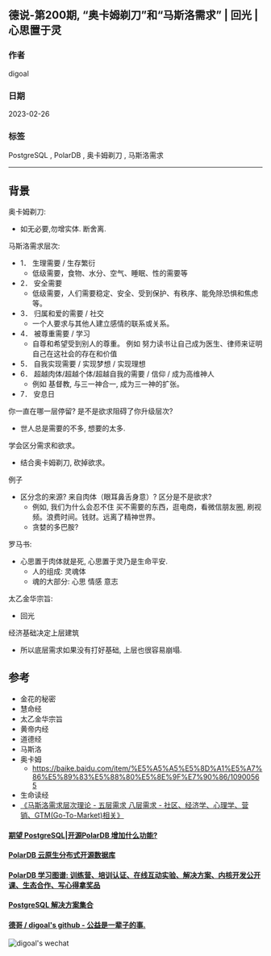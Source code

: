 ## 德说-第200期, “奥卡姆剃刀”和“马斯洛需求” | 回光 | 心思置于灵  
                            
### 作者                            
digoal                            
                            
### 日期                            
2023-02-26                          
                            
### 标签                            
PostgreSQL , PolarDB , 奥卡姆剃刀 , 马斯洛需求            
                            
----                            
                            
## 背景   
  
奥卡姆剃刀:   
- 如无必要,勿增实体. 断舍离.   
  
马斯洛需求层次:   
- 1． 生理需要 / 生存繁衍  
    - 低级需要，食物、水分、空气、睡眠、性的需要等  
- 2． 安全需要  
    - 低级需要，人们需要稳定、安全、受到保护、有秩序、能免除恐惧和焦虑等。  
- 3． 归属和爱的需要 / 社交  
    - 一个人要求与其他人建立感情的联系或关系。  
- 4． 被尊重需要 / 学习   
    - 自尊和希望受到别人的尊重。 例如 努力读书让自己成为医生、律师来证明自己在这社会的存在和价值    
- 5． 自我实现需要 / 实现梦想 / 实现理想   
- 6． 超越肉体/超越个体/超越自我的需要 / 信仰 / 成为高维神人  
    - 例如 基督教, 与三一神合一, 成为三一神的扩张。  
- 7． 安息日   
  
你一直在哪一层停留? 是不是欲求阻碍了你升级层次?     
- 世人总是需要的不多, 想要的太多.     
  
学会区分需求和欲求。  
- 结合奥卡姆剃刀, 砍掉欲求。  
  
例子  
- 区分念的来源? 来自肉体（眼耳鼻舌身意）? 区分是不是欲求?    
    - 例如, 我们为什么会忍不住 买不需要的东西，逛电商，看微信朋友圈, 刷视频。浪费时间。钱财。远离了精神世界。   
    - 贪婪的多巴胺?    
  
罗马书:  
- 心思置于肉体就是死, 心思置于灵乃是生命平安.    
    - 人的组成: 灵魂体
    - 魂的大部分: 心思 情感 意志 
  
太乙金华宗旨:   
- 回光   
   
经济基础决定上层建筑
- 所以底层需求如果没有打好基础, 上层也很容易崩塌.  
  
## 参考  
- 金花的秘密  
- 慧命经  
- 太乙金华宗旨  
- 黄帝内经  
- 道德经  
- 马斯洛  
- 奥卡姆  
    - https://baike.baidu.com/item/%E5%A5%A5%E5%8D%A1%E5%A7%86%E5%89%83%E5%88%80%E5%8E%9F%E7%90%86/10900565
- 生命读经  
- [《马斯洛需求层次理论 - 五层需求 八层需求 - 社区、经济学、心理学、营销、GTM(Go-To-Market)相关》](../202103/20210310_01.md)    
  
  
  
#### [期望 PostgreSQL|开源PolarDB 增加什么功能?](https://github.com/digoal/blog/issues/76 "269ac3d1c492e938c0191101c7238216")
  
  
#### [PolarDB 云原生分布式开源数据库](https://github.com/ApsaraDB "57258f76c37864c6e6d23383d05714ea")
  
  
#### [PolarDB 学习图谱: 训练营、培训认证、在线互动实验、解决方案、内核开发公开课、生态合作、写心得拿奖品](https://www.aliyun.com/database/openpolardb/activity "8642f60e04ed0c814bf9cb9677976bd4")
  
  
#### [PostgreSQL 解决方案集合](../201706/20170601_02.md "40cff096e9ed7122c512b35d8561d9c8")
  
  
#### [德哥 / digoal's github - 公益是一辈子的事.](https://github.com/digoal/blog/blob/master/README.md "22709685feb7cab07d30f30387f0a9ae")
  
  
![digoal's wechat](../pic/digoal_weixin.jpg "f7ad92eeba24523fd47a6e1a0e691b59")
  

